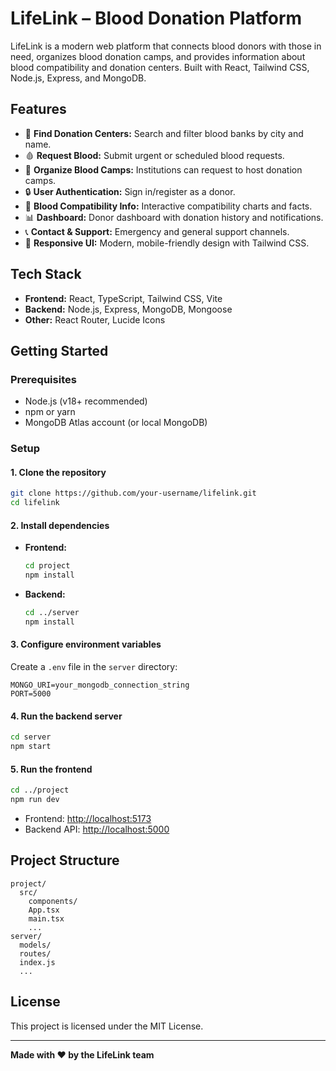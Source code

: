 # LifeLink – Blood Donation Platform

LifeLink is a modern web platform that connects blood donors with those in need, organizes blood donation camps, and provides information about blood compatibility and donation centers. Built with React, Tailwind CSS, Node.js, Express, and MongoDB.

## Features

- 🌟 **Find Donation Centers:** Search and filter blood banks by city and name.
- 🩸 **Request Blood:** Submit urgent or scheduled blood requests.
- 🏥 **Organize Blood Camps:** Institutions can request to host donation camps.
- 🔒 **User Authentication:** Sign in/register as a donor.
- 🧬 **Blood Compatibility Info:** Interactive compatibility charts and facts.
- 📊 **Dashboard:** Donor dashboard with donation history and notifications.
- 📞 **Contact & Support:** Emergency and general support channels.
- 🎨 **Responsive UI:** Modern, mobile-friendly design with Tailwind CSS.

## Tech Stack

- **Frontend:** React, TypeScript, Tailwind CSS, Vite
- **Backend:** Node.js, Express, MongoDB, Mongoose
- **Other:** React Router, Lucide Icons

## Getting Started

### Prerequisites

- Node.js (v18+ recommended)
- npm or yarn
- MongoDB Atlas account (or local MongoDB)

### Setup

#### 1. Clone the repository

```sh
git clone https://github.com/your-username/lifelink.git
cd lifelink
```

#### 2. Install dependencies

- **Frontend:**
  ```sh
  cd project
  npm install
  ```

- **Backend:**
  ```sh
  cd ../server
  npm install
  ```

#### 3. Configure environment variables

Create a `.env` file in the `server` directory:

```
MONGO_URI=your_mongodb_connection_string
PORT=5000
```

#### 4. Run the backend server

```sh
cd server
npm start
```

#### 5. Run the frontend

```sh
cd ../project
npm run dev
```

- Frontend: [http://localhost:5173](http://localhost:5173)
- Backend API: [http://localhost:5000](http://localhost:5000)

## Project Structure

```
project/
  src/
    components/
    App.tsx
    main.tsx
    ...
server/
  models/
  routes/
  index.js
  ...
```

## License

This project is licensed under the MIT License.

---

**Made with ❤️ by the LifeLink team**
